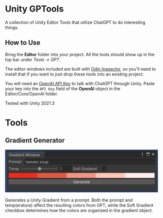 # Unity GPTools

A collection of Unity Editor Tools that utilize ChatGPT to do interesting things.

## How to Use

Bring the **Editor** folder into your project. All the tools should show up in the top bar under *Tools -> GPT*.

The editor windows included are built with [Odin Inspector](https://assetstore.unity.com/packages/tools/utilities/odin-inspector-and-serializer-89041), so you'll need to install that if you want to just drop these tools into an existing project.

You will need an [OpenAI API Key](https://platform.openai.com/account/api-keys) to talk with ChatGPT through Unity. Paste your key into the `API Key` field of the **OpenAI** object in the Editor/Core/OpenAI folder.

Tested with Unity 2021.3

# Tools

## Gradient Generator
![Gradient Generator Window](https://github.com/Blueteak/UnityGPTools/blob/main/ReadmeImages/GradientTool.png?raw=true)

Generates a Unity Gradient from a prompt. Both the prompt and temp(erature) affect the resulting colors from GPT, while the Soft Gradient checkbox determines how the colors are organized in the gradient object.